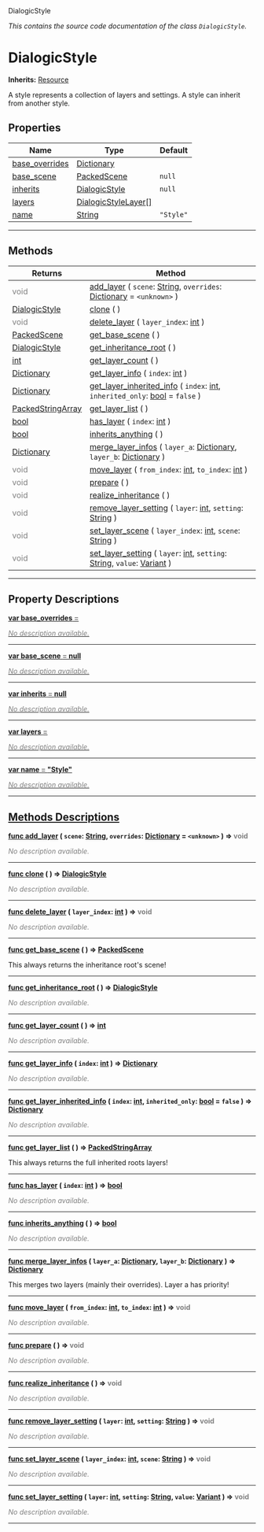 
<div class="header-banner purple">
<div class="header-label purple">DialogicStyle</div>
</div>

*This contains the source code documentation of the class `DialogicStyle`.*
        
# DialogicStyle
**Inherits:** [Resource](https://docs.godotengine.org/en/latest/classes/class_resource.html#class-resource)

A style represents a collection of layers and settings. A style can inherit from another style.
## Properties
Name | Type | Default 
--- | --- | --- 
[<span class="hljs-title">base_overrides</span>](#property-base_overrides) | [Dictionary](https://docs.godotengine.org/en/latest/classes/class_dictionary.html#class-dictionary) |   
[<span class="hljs-title">base_scene</span>](#property-base_scene) | [PackedScene](https://docs.godotengine.org/en/latest/classes/class_packedscene.html#class-packedscene) |  `null` 
[<span class="hljs-title">inherits</span>](#property-inherits) | [DialogicStyle](class_dialogicstyle.md) |  `null` 
[<span class="hljs-title">layers</span>](#property-layers) | [DialogicStyleLayer[]](https://docs.godotengine.org/en/latest/classes/class_dialogicstylelayer.html#class-dialogicstylelayer) |   
[<span class="hljs-title">name</span>](#property-name) | [String](https://docs.godotengine.org/en/latest/classes/class_string.html#class-string) |  `"Style"` 
--- 

## Methods
Returns | Method 
--- | --- 
<span style = "color: gray">void</span> | [<span class="hljs-title">add_layer</span>](#property-add_layer) ( `scene`: [String](https://docs.godotengine.org/en/latest/classes/class_string.html#class-string), `overrides`: [Dictionary](https://docs.godotengine.org/en/latest/classes/class_dictionary.html#class-dictionary) = `<unknown>` ) 
<span class="hljs-attribute">[DialogicStyle](class_dialogicstyle.md)</span> | [<span class="hljs-title">clone</span>](#property-clone) ( ) 
<span style = "color: gray">void</span> | [<span class="hljs-title">delete_layer</span>](#property-delete_layer) ( `layer_index`: [int](https://docs.godotengine.org/en/latest/classes/class_int.html#class-int) ) 
<span class="hljs-attribute">[PackedScene](https://docs.godotengine.org/en/latest/classes/class_packedscene.html#class-packedscene)</span> | [<span class="hljs-title">get_base_scene</span>](#property-get_base_scene) ( ) 
<span class="hljs-attribute">[DialogicStyle](class_dialogicstyle.md)</span> | [<span class="hljs-title">get_inheritance_root</span>](#property-get_inheritance_root) ( ) 
<span class="hljs-attribute">[int](https://docs.godotengine.org/en/latest/classes/class_int.html#class-int)</span> | [<span class="hljs-title">get_layer_count</span>](#property-get_layer_count) ( ) 
<span class="hljs-attribute">[Dictionary](https://docs.godotengine.org/en/latest/classes/class_dictionary.html#class-dictionary)</span> | [<span class="hljs-title">get_layer_info</span>](#property-get_layer_info) ( `index`: [int](https://docs.godotengine.org/en/latest/classes/class_int.html#class-int) ) 
<span class="hljs-attribute">[Dictionary](https://docs.godotengine.org/en/latest/classes/class_dictionary.html#class-dictionary)</span> | [<span class="hljs-title">get_layer_inherited_info</span>](#property-get_layer_inherited_info) ( `index`: [int](https://docs.godotengine.org/en/latest/classes/class_int.html#class-int), `inherited_only`: [bool](https://docs.godotengine.org/en/latest/classes/class_bool.html#class-bool) = `false` ) 
<span class="hljs-attribute">[PackedStringArray](https://docs.godotengine.org/en/latest/classes/class_packedstringarray.html#class-packedstringarray)</span> | [<span class="hljs-title">get_layer_list</span>](#property-get_layer_list) ( ) 
<span class="hljs-attribute">[bool](https://docs.godotengine.org/en/latest/classes/class_bool.html#class-bool)</span> | [<span class="hljs-title">has_layer</span>](#property-has_layer) ( `index`: [int](https://docs.godotengine.org/en/latest/classes/class_int.html#class-int) ) 
<span class="hljs-attribute">[bool](https://docs.godotengine.org/en/latest/classes/class_bool.html#class-bool)</span> | [<span class="hljs-title">inherits_anything</span>](#property-inherits_anything) ( ) 
<span class="hljs-attribute">[Dictionary](https://docs.godotengine.org/en/latest/classes/class_dictionary.html#class-dictionary)</span> | [<span class="hljs-title">merge_layer_infos</span>](#property-merge_layer_infos) ( `layer_a`: [Dictionary](https://docs.godotengine.org/en/latest/classes/class_dictionary.html#class-dictionary), `layer_b`: [Dictionary](https://docs.godotengine.org/en/latest/classes/class_dictionary.html#class-dictionary) ) 
<span style = "color: gray">void</span> | [<span class="hljs-title">move_layer</span>](#property-move_layer) ( `from_index`: [int](https://docs.godotengine.org/en/latest/classes/class_int.html#class-int), `to_index`: [int](https://docs.godotengine.org/en/latest/classes/class_int.html#class-int) ) 
<span style = "color: gray">void</span> | [<span class="hljs-title">prepare</span>](#property-prepare) ( ) 
<span style = "color: gray">void</span> | [<span class="hljs-title">realize_inheritance</span>](#property-realize_inheritance) ( ) 
<span style = "color: gray">void</span> | [<span class="hljs-title">remove_layer_setting</span>](#property-remove_layer_setting) ( `layer`: [int](https://docs.godotengine.org/en/latest/classes/class_int.html#class-int), `setting`: [String](https://docs.godotengine.org/en/latest/classes/class_string.html#class-string) ) 
<span style = "color: gray">void</span> | [<span class="hljs-title">set_layer_scene</span>](#property-set_layer_scene) ( `layer_index`: [int](https://docs.godotengine.org/en/latest/classes/class_int.html#class-int), `scene`: [String](https://docs.godotengine.org/en/latest/classes/class_string.html#class-string) ) 
<span style = "color: gray">void</span> | [<span class="hljs-title">set_layer_setting</span>](#property-set_layer_setting) ( `layer`: [int](https://docs.godotengine.org/en/latest/classes/class_int.html#class-int), `setting`: [String](https://docs.godotengine.org/en/latest/classes/class_string.html#class-string), `value`: [Variant](https://docs.godotengine.org/en/latest/classes/class_variant.html#class-variant) ) 
--- 
## Property Descriptions



<a class="header" id="property-base_overrides" href="#property-base_overrides">**<span class="hljs-attribute">var</span> <span class="hljs-title">base_overrides</span> <span style = "color: gray"> = </span> <unknown>** 



 <span style = "color: gray">*No description available.*</span> 

---



<a class="header" id="property-base_scene" href="#property-base_scene">**<span class="hljs-attribute">var</span> <span class="hljs-title">base_scene</span> <span style = "color: gray"> = </span> null** 



 <span style = "color: gray">*No description available.*</span> 

---



<a class="header" id="property-inherits" href="#property-inherits">**<span class="hljs-attribute">var</span> <span class="hljs-title">inherits</span> <span style = "color: gray"> = </span> null** 



 <span style = "color: gray">*No description available.*</span> 

---



<a class="header" id="property-layers" href="#property-layers">**<span class="hljs-attribute">var</span> <span class="hljs-title">layers</span> <span style = "color: gray"> = </span> <unknown>** 



 <span style = "color: gray">*No description available.*</span> 

---



<a class="header" id="property-name" href="#property-name">**<span class="hljs-attribute">var</span> <span class="hljs-title">name</span> <span style = "color: gray"> = </span> "Style"** 



 <span style = "color: gray">*No description available.*</span> 

---

## Methods Descriptions



<a class="header" id="method-add_layer" href="#method-add_layer">**<span class="hljs-attribute">func</span> [<span class="hljs-title">add_layer</span>](#property-add_layer) ( `scene`: [String](https://docs.godotengine.org/en/latest/classes/class_string.html#class-string), `overrides`: [Dictionary](https://docs.godotengine.org/en/latest/classes/class_dictionary.html#class-dictionary) = `<unknown>` )</a>  ⇒ <span style = "color: gray">void</span>** 



 <span style = "color: gray">*No description available.*</span> 

---



<a class="header" id="method-clone" href="#method-clone">**<span class="hljs-attribute">func</span> [<span class="hljs-title">clone</span>](#property-clone) ( )</a>  ⇒ <span class="hljs-attribute">[DialogicStyle](class_dialogicstyle.md)</span>** 



 <span style = "color: gray">*No description available.*</span> 

---



<a class="header" id="method-delete_layer" href="#method-delete_layer">**<span class="hljs-attribute">func</span> [<span class="hljs-title">delete_layer</span>](#property-delete_layer) ( `layer_index`: [int](https://docs.godotengine.org/en/latest/classes/class_int.html#class-int) )</a>  ⇒ <span style = "color: gray">void</span>** 



 <span style = "color: gray">*No description available.*</span> 

---



<a class="header" id="method-get_base_scene" href="#method-get_base_scene">**<span class="hljs-attribute">func</span> [<span class="hljs-title">get_base_scene</span>](#property-get_base_scene) ( )</a>  ⇒ <span class="hljs-attribute">[PackedScene](https://docs.godotengine.org/en/latest/classes/class_packedscene.html#class-packedscene)</span>** 



This always returns the inheritance root's scene!

---



<a class="header" id="method-get_inheritance_root" href="#method-get_inheritance_root">**<span class="hljs-attribute">func</span> [<span class="hljs-title">get_inheritance_root</span>](#property-get_inheritance_root) ( )</a>  ⇒ <span class="hljs-attribute">[DialogicStyle](class_dialogicstyle.md)</span>** 



 <span style = "color: gray">*No description available.*</span> 

---



<a class="header" id="method-get_layer_count" href="#method-get_layer_count">**<span class="hljs-attribute">func</span> [<span class="hljs-title">get_layer_count</span>](#property-get_layer_count) ( )</a>  ⇒ <span class="hljs-attribute">[int](https://docs.godotengine.org/en/latest/classes/class_int.html#class-int)</span>** 



 <span style = "color: gray">*No description available.*</span> 

---



<a class="header" id="method-get_layer_info" href="#method-get_layer_info">**<span class="hljs-attribute">func</span> [<span class="hljs-title">get_layer_info</span>](#property-get_layer_info) ( `index`: [int](https://docs.godotengine.org/en/latest/classes/class_int.html#class-int) )</a>  ⇒ <span class="hljs-attribute">[Dictionary](https://docs.godotengine.org/en/latest/classes/class_dictionary.html#class-dictionary)</span>** 



 <span style = "color: gray">*No description available.*</span> 

---



<a class="header" id="method-get_layer_inherited_info" href="#method-get_layer_inherited_info">**<span class="hljs-attribute">func</span> [<span class="hljs-title">get_layer_inherited_info</span>](#property-get_layer_inherited_info) ( `index`: [int](https://docs.godotengine.org/en/latest/classes/class_int.html#class-int), `inherited_only`: [bool](https://docs.godotengine.org/en/latest/classes/class_bool.html#class-bool) = `false` )</a>  ⇒ <span class="hljs-attribute">[Dictionary](https://docs.godotengine.org/en/latest/classes/class_dictionary.html#class-dictionary)</span>** 



 <span style = "color: gray">*No description available.*</span> 

---



<a class="header" id="method-get_layer_list" href="#method-get_layer_list">**<span class="hljs-attribute">func</span> [<span class="hljs-title">get_layer_list</span>](#property-get_layer_list) ( )</a>  ⇒ <span class="hljs-attribute">[PackedStringArray](https://docs.godotengine.org/en/latest/classes/class_packedstringarray.html#class-packedstringarray)</span>** 



This always returns the full inherited roots layers!

---



<a class="header" id="method-has_layer" href="#method-has_layer">**<span class="hljs-attribute">func</span> [<span class="hljs-title">has_layer</span>](#property-has_layer) ( `index`: [int](https://docs.godotengine.org/en/latest/classes/class_int.html#class-int) )</a>  ⇒ <span class="hljs-attribute">[bool](https://docs.godotengine.org/en/latest/classes/class_bool.html#class-bool)</span>** 



 <span style = "color: gray">*No description available.*</span> 

---



<a class="header" id="method-inherits_anything" href="#method-inherits_anything">**<span class="hljs-attribute">func</span> [<span class="hljs-title">inherits_anything</span>](#property-inherits_anything) ( )</a>  ⇒ <span class="hljs-attribute">[bool](https://docs.godotengine.org/en/latest/classes/class_bool.html#class-bool)</span>** 



 <span style = "color: gray">*No description available.*</span> 

---



<a class="header" id="method-merge_layer_infos" href="#method-merge_layer_infos">**<span class="hljs-attribute">func</span> [<span class="hljs-title">merge_layer_infos</span>](#property-merge_layer_infos) ( `layer_a`: [Dictionary](https://docs.godotengine.org/en/latest/classes/class_dictionary.html#class-dictionary), `layer_b`: [Dictionary](https://docs.godotengine.org/en/latest/classes/class_dictionary.html#class-dictionary) )</a>  ⇒ <span class="hljs-attribute">[Dictionary](https://docs.godotengine.org/en/latest/classes/class_dictionary.html#class-dictionary)</span>** 



This merges two layers (mainly their overrides). Layer a has priority!

---



<a class="header" id="method-move_layer" href="#method-move_layer">**<span class="hljs-attribute">func</span> [<span class="hljs-title">move_layer</span>](#property-move_layer) ( `from_index`: [int](https://docs.godotengine.org/en/latest/classes/class_int.html#class-int), `to_index`: [int](https://docs.godotengine.org/en/latest/classes/class_int.html#class-int) )</a>  ⇒ <span style = "color: gray">void</span>** 



 <span style = "color: gray">*No description available.*</span> 

---



<a class="header" id="method-prepare" href="#method-prepare">**<span class="hljs-attribute">func</span> [<span class="hljs-title">prepare</span>](#property-prepare) ( )</a>  ⇒ <span style = "color: gray">void</span>** 



 <span style = "color: gray">*No description available.*</span> 

---



<a class="header" id="method-realize_inheritance" href="#method-realize_inheritance">**<span class="hljs-attribute">func</span> [<span class="hljs-title">realize_inheritance</span>](#property-realize_inheritance) ( )</a>  ⇒ <span style = "color: gray">void</span>** 



 <span style = "color: gray">*No description available.*</span> 

---



<a class="header" id="method-remove_layer_setting" href="#method-remove_layer_setting">**<span class="hljs-attribute">func</span> [<span class="hljs-title">remove_layer_setting</span>](#property-remove_layer_setting) ( `layer`: [int](https://docs.godotengine.org/en/latest/classes/class_int.html#class-int), `setting`: [String](https://docs.godotengine.org/en/latest/classes/class_string.html#class-string) )</a>  ⇒ <span style = "color: gray">void</span>** 



 <span style = "color: gray">*No description available.*</span> 

---



<a class="header" id="method-set_layer_scene" href="#method-set_layer_scene">**<span class="hljs-attribute">func</span> [<span class="hljs-title">set_layer_scene</span>](#property-set_layer_scene) ( `layer_index`: [int](https://docs.godotengine.org/en/latest/classes/class_int.html#class-int), `scene`: [String](https://docs.godotengine.org/en/latest/classes/class_string.html#class-string) )</a>  ⇒ <span style = "color: gray">void</span>** 



 <span style = "color: gray">*No description available.*</span> 

---



<a class="header" id="method-set_layer_setting" href="#method-set_layer_setting">**<span class="hljs-attribute">func</span> [<span class="hljs-title">set_layer_setting</span>](#property-set_layer_setting) ( `layer`: [int](https://docs.godotengine.org/en/latest/classes/class_int.html#class-int), `setting`: [String](https://docs.godotengine.org/en/latest/classes/class_string.html#class-string), `value`: [Variant](https://docs.godotengine.org/en/latest/classes/class_variant.html#class-variant) )</a>  ⇒ <span style = "color: gray">void</span>** 



 <span style = "color: gray">*No description available.*</span> 

---


